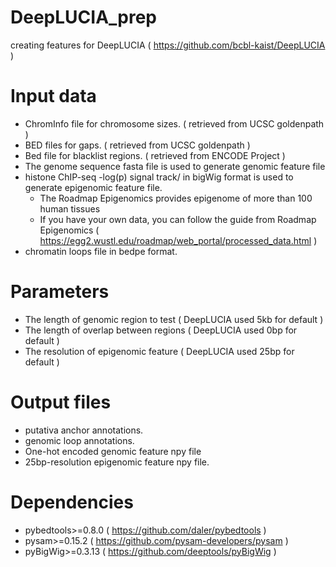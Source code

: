 # DeepLUCIA_prep
creating features for DeepLUCIA ( https://github.com/bcbl-kaist/DeepLUCIA )

# Input data
- ChromInfo file for chromosome sizes. ( retrieved from UCSC goldenpath )
- BED files for gaps. ( retrieved from UCSC goldenpath )
- Bed file for blacklist regions. ( retrieved from ENCODE Project )
- The genome sequence fasta file is used to generate genomic feature file
- histone ChIP-seq -log(p) signal track/ in bigWig format is used to generate epigenomic feature file.
  - The Roadmap Epigenomics provides epigenome of more than 100 human tissues
  - If you have your own data, you can follow the guide from Roadmap Epigenomics ( https://egg2.wustl.edu/roadmap/web_portal/processed_data.html )
- chromatin loops file in bedpe format.

# Parameters
- The length of genomic region to test ( DeepLUCIA used 5kb for default )
- The length of overlap between regions ( DeepLUCIA used 0bp for default )
- The resolution of epigenomic feature ( DeepLUCIA used 25bp for default )

# Output files
- putativa anchor annotations. 
- genomic loop annotations.
- One-hot encoded genomic feature npy file
- 25bp-resolution epigenomic feature npy file.

# Dependencies
- pybedtools>=0.8.0 ( https://github.com/daler/pybedtools )
- pysam>=0.15.2 ( https://github.com/pysam-developers/pysam )
- pyBigWig>=0.3.13 ( https://github.com/deeptools/pyBigWig )
